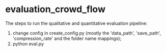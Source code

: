 # evaluation_crowd_flow

The steps to run the qualitative and quantitative evaluation pipeline:
1. change config in create_config.py (mostly the 'data_path', 'save_path', 'compression_rate' and the folder name mappings);   
2. python eval.py
